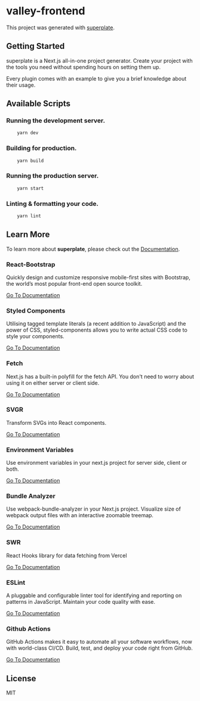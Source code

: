 # valley-frontend

This project was generated with [superplate](https://github.com/pankod/superplate).

## Getting Started

superplate is a Next.js all-in-one project generator. Create your project with the tools you need without spending hours on setting them up.

Every plugin comes with an example to give you a brief knowledge about their usage.

## Available Scripts

### Running the development server.

```bash
    yarn dev
```

### Building for production.

```bash
    yarn build
```

### Running the production server.

```bash
    yarn start
```

### Linting & formatting your code.

```bash
    yarn lint
```

## Learn More

To learn more about **superplate**, please check out the [Documentation](https://github.com/pankod/superplate).

### **React-Bootstrap**

Quickly design and customize responsive mobile-first sites with Bootstrap, the world’s most popular front-end open source toolkit.

[Go To Documentation](https://getbootstrap.com/docs/5.0/getting-started/introduction/)

### **Styled Components**

Utilising tagged template literals (a recent addition to JavaScript) and the power of CSS, styled-components allows you to write actual CSS code to style your components.

[Go To Documentation](https://styled-components.com/docs)

### **Fetch**

Next.js has a built-in polyfill for the fetch API. You don&#39;t need to worry about using it on either server or client side.

[Go To Documentation](https://developer.mozilla.org/en-US/docs/Web/API/Fetch_API)

### **SVGR**

Transform SVGs into React components.

[Go To Documentation](https://react-svgr.com/docs/getting-started/)

### **Environment Variables**

Use environment variables in your next.js project for server side, client or both.

[Go To Documentation](https://github.com/vercel/next.js/tree/canary/examples/environment-variables)

### **Bundle Analyzer**

Use webpack-bundle-analyzer in your Next.js project. Visualize size of webpack output files with an interactive zoomable treemap.

[Go To Documentation](https://github.com/vercel/next.js/tree/canary/packages/next-bundle-analyzer)

### **SWR**

React Hooks library for data fetching from Vercel

[Go To Documentation](https://swr.vercel.app/)

### **ESLint**

A pluggable and configurable linter tool for identifying and reporting on patterns in JavaScript. Maintain your code quality with ease.

[Go To Documentation](https://eslint.org/docs/user-guide/getting-started)

### **Github Actions**

GitHub Actions makes it easy to automate all your software workflows, now with world-class CI/CD. Build, test, and deploy your code right from GitHub.

[Go To Documentation](https://docs.github.com/en/actions)

## License

MIT
